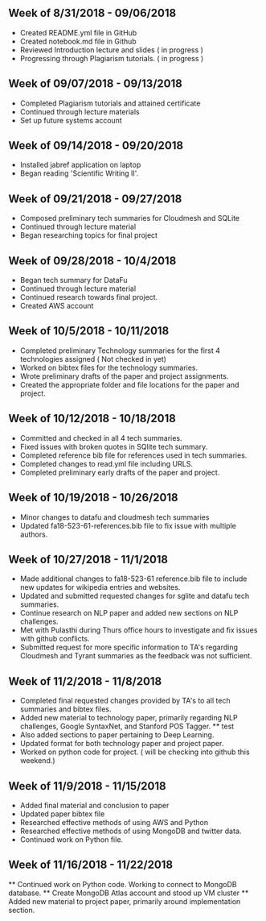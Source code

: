 
## Week of 8/31/2018 - 09/06/2018

* Created README.yml file in GitHub
* Created notebook.md file in Github
* Reviewed Introduction lecture and slides ( in progress )
* Progressing through Plagiarism tutorials. ( in progress )

## Week of 09/07/2018 - 09/13/2018

* Completed Plagiarism tutorials and attained certificate
* Continued through lecture materials
* Set up future systems account

## Week of 09/14/2018 - 09/20/2018

* Installed jabref application on laptop
* Began reading 'Scientific Writing II'. 

## Week of 09/21/2018 - 09/27/2018

* Composed preliminary tech summaries for Cloudmesh and SQLite
* Continued through lecture material
* Began researching topics for final project

## Week of 09/28/2018 - 10/4/2018

* Began tech summary for DataFu
* Continued through lecture material
* Continued research towards final project.
* Created AWS account

## Week of 10/5/2018 - 10/11/2018

* Completed preliminary Technology summaries for the first 4 technologies assigned ( Not checked in yet)
* Worked on bibtex files for the technology summaries.
* Wrote preliminary drafts of the paper and project assignments.
* Created the appropriate folder and file locations for the paper and project.

## Week of 10/12/2018 - 10/18/2018

* Committed and checked in all 4 tech summaries. 
* Fixed issues with broken quotes in SQlite tech summary.
* Completed reference bib file for references used in tech summaries. 
* Completed changes to read.yml file including URLS.
* Completed preliminary early drafts of the paper and project. 

## Week of 10/19/2018 - 10/26/2018

* Minor changes to datafu and cloudmesh tech summaries
* Updated fa18-523-61-references.bib file to fix issue with multiple authors.

## Week of 10/27/2018 - 11/1/2018

* Made additional changes to fa18-523-61 reference.bib file to include new updates for wikipedia entries and 
  websites. 
* Updated and submitted requested changes for sglite and datafu tech summaries. 
* Continue research on NLP paper and added new sections on NLP challenges. 
* Met with Pulasthi during Thurs office hours to investigate and fix issues with github conflicts. 
* Submitted request for more specific information to TA's regarding Cloudmesh and Tyrant summaries as the feedback was not sufficient. 

## Week of 11/2/2018 - 11/8/2018

* Completed final requested changes provided by TA's to all tech summaries and bibtex files.
* Added new material to technology paper, primarily regarding NLP challenges, Google SyntaxNet, and Stanford POS Tagger. 
** test
* Also added sections to paper pertaining to Deep Learning.
* Updated format for both technology paper and project paper. 
* Worked on python code for project. ( will be checking into github this weekend.)

## Week of 11/9/2018 - 11/15/2018

* Added final material and conclusion to paper
* Updated paper bibtex file
* Researched effective methods of using AWS and Python
* Researched effective methods of using MongoDB and twitter data. 
* Continued work on Python file. 

## Week of 11/16/2018 - 11/22/2018

** Continued work on Python code. Working to connect to MongoDB database.
** Create MongoDB Atlas account and stood up VM cluster
** Added new material to project paper, primarily around implementation section.

